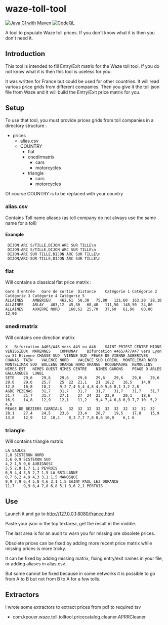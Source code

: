 # waze-toll-tool
[![Java CI with Maven](https://github.com/kpouer/waze-toll-tool/actions/workflows/maven.yml/badge.svg)](https://github.com/kpouer/waze-toll-tool/actions/workflows/maven.yml)
[![CodeQL](https://github.com/kpouer/waze-toll-tool/actions/workflows/codeql-analysis.yml/badge.svg)](https://github.com/kpouer/waze-toll-tool/actions/workflows/codeql-analysis.yml)

A tool to populate Waze toll prices. If you don't know what it is then you don't need it.

## Introduction

This tool is intended to fill Entry/Exit matrix for the Waze toll tool.
If you do not know what it is then this tool is useless for you.

It was written for France but could be used for other countries.
It will read various price grids from different companies. Then you give it the toll json file from Waze and it will
build the Entry/Exit price matrix for you.

## Setup

To use that tool, you must provide prices grids from toll companies in a directory structure :

* prices
  * alias.csv
  * COUNTRY
    * flat
    * onedirmatrix
      * cars
      * motorcycles
    * triangle
      * cars
      * motorcycles

Of course COUNTRY is to be replaced with your country

### alias.csv

Contains Toll name aliases (as toll company do not always use the same name for a toll)

#### Example 

```
 DIJON ARC S/TILLE,DIJON ARC SUR TILLE\n
 DIJON-ARC S/TILLE,DIJON ARC SUR TILLE\n
 DIJON-ARC SUR TILLE,DIJON ARC SUR TILLE\n
 DIJON/ARC-SUR-TILLE,DIJON ARC SUR TILLE\n
```

### flat

Will contains a classical flat price matrix :

```
Gare d'entrée	Gare de sortie	Distance	Catégorie 1	Catégorie 2	Catégorie 3	Catégorie 4	Catégorie 5
ALLAINES	AMBERIEU	462,61	50,30	75,80	121,60	163,20	28,10
ALLAINES	ARLAY	403,12	45,30	68,40	111,50	148,50	24,80
ALLAINES	AUXERRE NORD	160,62	25,70	37,60	61,90	80,80	12,90
```

### onedirmatrix

Will contains one direction matrix

```
X	Bifurcation A46S/A46 vers A43 ou A46	SAINT PRIEST CENTRE	MIONS	VENISSIEUX	MARENNES	COMMUNAY	Bifurcation A46S/A7/A47 vers Lyon ou St Etienne	CHASSE SUD	VIENNE SUD	PEAGE DE VIENNE	AUBERIVES	CHANAS	TAIN	VALENCE NORD	VALENCE SUD	LORIOL	MONTELIMAR NORD	MONTELIMAR SUD	BOLLENE	ORANGE NORD	ORANGE	ROQUEMAURE	REMOULINS	NIMES EST	NIMES OUEST	NIMES CENTRE	NIMES GARONS	PEAGE D'ARLES	GALLARGUES	LUNEL
SETE	29,6	29,6	29,6	29,6	29,6	29,6	29,6	29,6	29,6	29,6	25,7	25	22	21,1	21	18,2	16,5	14,9	12,8	10,8	10,2	9,2	7,4	5,4	4,8	4,9	5,6	8,1	3,2	2,8
AGDE PEZENAS	31,7	31,7	31,7	31,7	31,7	31,7	31,7	31,7	31,7	31,7	27,1	27	24	23	22,9	20,1	18,6	16,9	14,8	12,9	12,1	11,2	9,4	7,4	6,8	6,9	7,7	10	5,2	4,8
PEAGE DE BEZIERS CABRIALS	32	32	32	32	32	32	32	32	32	32	28,1	27,4	24,5	23,6	23,4	20,7	19,5	17,8	15,9	13,8	12,9	12	10,4	8,3	7,7	7,8	8,6	10,8	6,1	6
```

### triangle

Will contains triangle matrix

```
LA SAULCE
2,8	SISTERON NORD
3,6	0,9	SISTERON SUD
4,2	1,5	0,6	AUBIGNOSC
5,5	2,8	1,7	1,1	PEYRUIS
6,9	4,4	3,5	2,7	1,5	LA BRILLANNE
8,7	6,2	4,9	4,3	3,1	1,5	MANOSQUE
9,9	7,9	6,4	5,8	4,6	3,1	1,5	SAINT PAUL LEZ DURANCE
11,7	9,9	8,4	7,8	6,8	5,1	3,6	2,1	PERTUIS
```

## Use

Launch it and go to http://127.0.0.1:8080/france.html

Paste your json in the top textarea, get the result in the middle.

The last area is for an audit to warn you for missing ore obsolete prices.

Obsolete prices can be fixed by adding more recent price matrix while missing prices is more tricky.

It can be fixed by adding missing matrix, fixing entry/exit names in your file, or adding aliases in alias.csv.

But some cannot be fixed because in some networks it is possible to go from A to B but not from B to A for a few tolls.

## Extractors

I wrote some extractors to extract prices from pdf to required tsv

- com.kpouer.waze.toll.tolltool.pricecatalog.cleaner.APRRCleaner 
